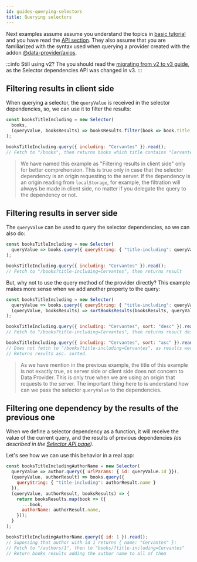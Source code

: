 ```yaml
---
id: guides-querying-selectors
title: Querying selectors
---
```


Next examples assume assume you understand the topics in [basic tutorial](basics-intro.md) and you have read the [API section](api-reference.md). They also assume that you are familiarized with the syntax used when querying a provider created with the addon [@data-provider/axios][data-provider-axios].

:::info
Still using v2? The you should read the [migrating from v2 to v3 guide](guides-migrating-from-v2-to-v3.md), as the Selector dependencies API was changed in v3.
:::

## Filtering results in client side

When querying a selector, the `queryValue` is received in the selector dependencies, so, we can use it to filter the results:

```javascript
const booksTitleIncluding = new Selector(
  books,
  (queryValue, booksResults) => booksResults.filter(book => book.title.includes(queryValue.including))
);

booksTitleIncluding.query({ including: "Cervantes" }).read();
// Fetch to "/books", then returns books which title contains "Cervantes"
```

> We have named this example as "Filtering results in client side" only for better comprehension. This is true only in case that the selector dependency is an origin requesting to the server. If the dependency is an origin reading from `localStorage`, for example, the filtration will always be made in client side, no matter if you delegate the query to the dependency or not.

## Filtering results in server side

The `queryValue` can be used to query the selector dependencies, so we can also do:

```javascript
const booksTitleIncluding = new Selector(
  queryValue => books.query({ queryString: { "title-including": queryValue.including }})
);

booksTitleIncluding.query({ including: "Cervantes" }).read();
// Fetch to "/books?title-including=Cervantes", then returns result
```

But, why not to use the query method of the provider directly? This example makes more sense when we add another property to the query:

```javascript
const booksTitleIncluding = new Selector(
  queryValue => books.query({ queryString: { "title-including": queryValue.including }}),
  (queryValue, booksResults) => sortBooksResults(booksResults, queryValue.sort)
);

booksTitleIncluding.query({ including: "Cervantes", sort: "desc" }).read();
// Fetch to "/books?title-including=Cervantes", then returns result desc. sorted.

booksTitleIncluding.query({ including: "Cervantes", sort: "asc" }).read();
// Does not fetch to "/books?title-including=Cervantes", as results were already cached.
// Returns results asc. sorted.
```

> As we have mention in the previous example, the title of this example is not exactly true, as server side or client side does not concern to Data Provider. This is only true when we are using an origin that requests to the server. The important thing here to is understand how can we pass the selector `queryValue` to the dependencies.

## Filtering one dependency by the results of the previous one

When we define a selector dependency as a function, it will receive the value of the current query, and the results of previous dependencies _(as described in the [Selector API page](api-selector.md))_.

Let's see how we can use this behavior in a real app:

```javascript
const booksTitleIncludingAuthorName = new Selector(
  queryValue => author.query({ urlParams: { id: queryValue.id }}),
  (queryValue, authorResult) => books.query({
    queryString: { "title-including": authorResult.name }
  }),
  (queryValue, authorResult, booksResults) => {
    return booksResults.map(book => ({
      ...book,
      authorName: authorResult.name,
    }));
  }
);

booksTitleIncludingAuthorName.query({ id: 1 }).read();
// Supossing that author with id 1 returns { name: "Cervantes" }:
// Fetch to "/authors/1", then to "books/?title-including=Cervantes"
// Return books results adding the author name to all of them
```

[data-provider-axios]: https://www.npmjs.com/package/@data-provider/axios



